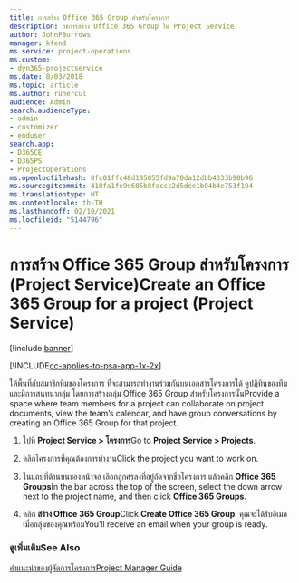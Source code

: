 ```yaml
---
title: การสร้าง Office 365 Group สำหรับโครงการ
description: วิธีการสร้าง Office 365 Group ใน Project Service
author: JohnPBurrows
manager: kfend
ms.service: project-operations
ms.custom:
- dyn365-projectservice
ms.date: 8/03/2018
ms.topic: article
ms.author: ruhercul
audience: Admin
search.audienceType:
- admin
- customizer
- enduser
search.app:
- D365CE
- D365PS
- ProjectOperations
ms.openlocfilehash: 8fc01ffc48d185055fd9a70da12dbb4333b90b96
ms.sourcegitcommit: 418fa1fe9d605b8faccc2d5dee1b04b4e753f194
ms.translationtype: HT
ms.contentlocale: th-TH
ms.lasthandoff: 02/10/2021
ms.locfileid: "5144796"
---
```

# <a name="create-an-office-365-group-for-a-project-project-service"></a><span data-ttu-id="df434-103">การสร้าง Office 365 Group สำหรับโครงการ (Project Service)</span><span class="sxs-lookup"><span data-stu-id="df434-103">Create an Office 365 Group for a project (Project Service)</span></span>

[!include [banner](../includes/psa-now-project-operations.md)]

[!INCLUDE[cc-applies-to-psa-app-1x-2x](../includes/cc-applies-to-psa-app-1x-2x.md)]

<span data-ttu-id="df434-104">ให้พื้นที่กับสมาชิกทีมของโครงการ ที่จะสามารถทำงานร่วมกันบนเอกสารโครงการได้ ดูปฏิทินของทีม และมีการสนทนากลุ่ม โดยการสร้างกลุ่ม Office 365 Group สำหรับโครงการนั้น</span><span class="sxs-lookup"><span data-stu-id="df434-104">Provide a space where team members for a project can collaborate on project documents, view the team’s calendar, and have group conversations by creating an Office 365 Group for that project.</span></span>  
  
1.  <span data-ttu-id="df434-105">ไปที่ **Project Service > โครงการ**</span><span class="sxs-lookup"><span data-stu-id="df434-105">Go to **Project Service > Projects**.</span></span>  
  
2.  <span data-ttu-id="df434-106">คลิกโครงการที่คุณต้องการทำงาน</span><span class="sxs-lookup"><span data-stu-id="df434-106">Click the project you want to work on.</span></span>  
  
3.  <span data-ttu-id="df434-107">ในแถบที่ด้านบนของหน้าจอ เลือกลูกศรลงที่อยู่ถัดจากชื่อโครงการ แล้วคลิก **Office 365 Groups**</span><span class="sxs-lookup"><span data-stu-id="df434-107">In the bar across the top of the screen, select the down arrow next to the project name, and then click **Office 365 Groups**.</span></span>  
  
4.  <span data-ttu-id="df434-108">คลิก **สร้าง Office 365 Group**</span><span class="sxs-lookup"><span data-stu-id="df434-108">Click **Create Office 365 Group**.</span></span> <span data-ttu-id="df434-109">คุณจะได้รับอีเมลเมื่อกลุ่มของคุณพร้อม</span><span class="sxs-lookup"><span data-stu-id="df434-109">You’ll receive an email when your group is ready.</span></span>  
  
### <a name="see-also"></a><span data-ttu-id="df434-110">ดูเพิ่มเติม</span><span class="sxs-lookup"><span data-stu-id="df434-110">See Also</span></span>  
 [<span data-ttu-id="df434-111">คำแนะนำของผู้จัดการโครงการ</span><span class="sxs-lookup"><span data-stu-id="df434-111">Project Manager Guide</span></span>](../psa/project-manager-guide.md)
